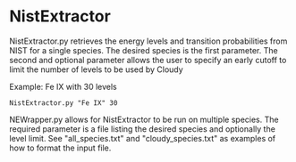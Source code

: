 NistExtractor
=============
NistExtractor.py retrieves the energy levels and transition probabilities from NIST for a single species. 
The desired species is the first parameter.
The second and optional parameter allows the user to specify an early cutoff to limit the number of levels to be used by Cloudy



Example: Fe IX  with 30 levels

```
NistExtractor.py "Fe IX" 30
```

NEWrapper.py allows for NistExtractor to be run on multiple species.
The required parameter is a file listing the desired species and optionally the level limit.
See "all_species.txt" and "cloudy_species.txt" as examples of how to format the input file.


